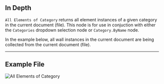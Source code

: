 ## In Depth
`All Elements of Category` returns all element instances of a given category in the current document (file). This node is for use in conjuction with either the `Categories` dropdown selection node or `Category.ByName` node.

In the example below, all wall instances in the current document are being collected from the current document (file).
___
## Example File

![All Elements of Category](./DSRevitNodesUI.ElementsOfCategory_img.jpg)
